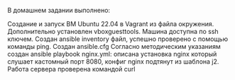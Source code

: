 В домашнем задании выполнено:

Создание и запуск ВМ Ubuntu 22.04 в Vagrant из файла окружения.
Дополнительно установлен vboxguesttools.
Машина доступна по ssh ключем.
Создан ansible inventory файл, успешно проверено с помощью команды ping.
Создан ansible.cfg 
Согласно методическим указаниям создан ansible playbook nginx.yml: описана установка nginx который слушает кастомный порт 8080, конфиг nginx подтянут из шаблона j2.
Работа сервера проверена командой curl

